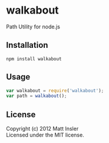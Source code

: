 # walkabout

Path Utility for node.js

## Installation
```
npm install walkabout
```

## Usage
```javascript
var walkabout = require('walkabout');
var path = walkabout();
```

## License
Copyright (c) 2012 Matt Insler  
Licensed under the MIT license.
